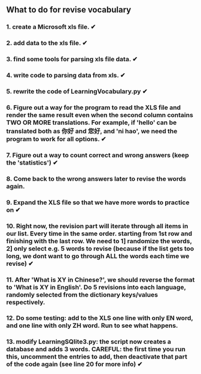 ## What to do for revise vocabulary 

### 1. create a Microsoft xls file.                ✔
### 2. add data to the xls file.                   ✔
### 3. find some tools for parsing xls file data.  ✔
### 4. write code to parsing data from xls.        ✔
### 5. rewrite the code of LearningVocabulary.py   ✔
### 6. Figure out a way for the program to read the XLS file and render the same result even when the second column contains TWO OR MORE translations. For example, if 'hello' can be translated both as 你好 and 您好, and 'ni hao', we need the program to work for all options.    ✔
### 7. Figure out a way to count correct and wrong answers (keep the 'statistics') ✔
### 8. Come back to the wrong answers later to revise the words again.
### 9. Expand the XLS file so that we have more words to practice on    ✔
### 10. Right now, the revision part will iterate through all items in our list. Every time in the same order. starting from 1st row and finishing with the last row. We need to 1] randomize the words, 2] only select e.g. 5 words to revise (because if the list gets too long, we dont want to go through ALL the words each time we revise) ✔
### 11. After 'What is XY in Chinese?', we should reverse the format to 'What is XY in English'. Do 5 revisions into each language, randomly selected from the dictionary keys/values respectively.
### 12. Do some testing: add to the XLS one line with only EN word, and one line with only ZH word. Run to see what happens.
### 13. modify LearningSQlite3.py: the script now creates a database and adds 3 words. CAREFUL: the first time you run this, uncomment the entries to add, then deactivate that part of the code again (see line 20 for more info) ✔
